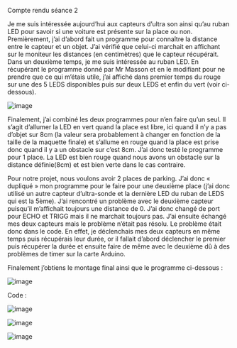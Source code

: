 Compte rendu séance 2

Je me suis intéressée aujourd’hui aux capteurs d’ultra son ainsi qu’au ruban LED pour savoir si une voiture est présente sur la place ou non. 
Premièrement, j’ai d’abord fait un programme pour connaître la distance entre le capteur et un objet. 
J’ai vérifié que celui-ci marchait en affichant sur le moniteur les distances (en centimètres) que le capteur récupérait.  
Dans un deuxième temps, je me suis intéressée au ruban LED. 
En récupérant le programme donné par Mr Masson et en le modifiant pour ne prendre que ce qui m’étais utile, j’ai affiché dans premier temps du rouge sur une des 5 LEDS disponibles puis sur deux LEDS et enfin du vert (voir ci-dessous). 

![image](https://user-images.githubusercontent.com/120109320/208505590-347a71f0-b75c-4c80-8512-871a29983a3e.png)






Finalement, j’ai combiné les deux programmes pour n’en faire qu’un seul. 
Il s’agit d’allumer la LED en vert quand la place est libre, ici quand il n’y a pas d’objet sur 8cm (la valeur sera probablement à changer en fonction de la taille de la maquette finale) et s’allume en rouge quand la place est prise donc quand il y a un obstacle sur c’est 8cm. J’ai donc testé le programme pour 1 place. 
La LED est bien rouge quand nous avons un obstacle sur la distance définie(8cm) et est bien verte dans le cas contraire.

Pour notre projet, nous voulons avoir 2 places de parking. 
J’ai donc « dupliqué » mon programme pour le faire pour une deuxième place (j’ai donc utilisé un autre capteur d’ultra-sonde et la dernière LED du ruban de LEDS qui est la 5ème).
J’ai rencontré un problème avec le deuxième capteur puisqu’il m’affichait toujours une distance de 0. 
J’ai donc changé de port pour ECHO et TRIGG mais il ne marchait toujours pas. 
J’ai ensuite échangé mes deux capteurs mais le problème n’était pas résolu. 
Le problème était donc dans le code. En effet, je déclenchais mes deux capteurs en même temps puis récupérais leur durée, or il fallait d’abord déclencher le premier puis récupérer la durée et ensuite faire de même avec le deuxième dû à des problèmes de timer sur la carte Arduino.

Finalement j’obtiens le montage final ainsi que le programme ci-dessous :

![image](https://user-images.githubusercontent.com/120109320/208504808-28dab41f-4c84-4c56-a938-a96c1d834fdb.png)


Code : 

![image](https://user-images.githubusercontent.com/120109320/208505767-5fb5cce6-dd55-472e-9cb6-899c77660a38.png)

 
![image](https://user-images.githubusercontent.com/120109320/208505843-34022143-b7a6-4956-9db2-46aff478e39c.png)

 
![image](https://user-images.githubusercontent.com/120109320/208505874-da054ec8-69be-4572-9388-94724973df23.png)











